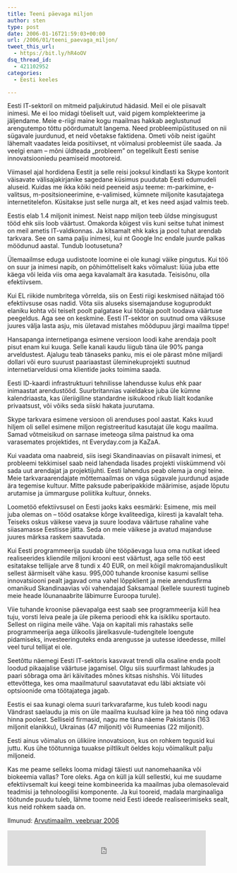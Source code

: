 ```yaml
---
title: Teeni päevaga miljon
author: sten
type: post
date: 2006-01-16T21:59:03+00:00
url: /2006/01/teeni_paevaga_miljon/
tweet_this_url:
  - https://bit.ly/hR4oOV
dsq_thread_id:
  - 421102952
categories:
  - Eesti keeles

---
```

Eesti IT-sektoril on mitmeid paljukirutud hädasid. Meil ei ole piisavalt inimesi. Me ei loo midagi tõeliselt uut, vaid pigem komplekteerime ja jäljendame. Meie e-riigi maine kogu maailmas hakkab aeglustunud arengutempo tõttu pöördumatult langema. Need probleemipüstitused on nii sügavale juurdunud, et neid võetakse faktidena. Ometi võib neist igaüht lähemalt vaadates leida positiivset, nt võimalusi probleemist üle saada. Ja veelgi enam – mõni üldteada „probleem” on tegelikult Eesti senise innovatsiooniedu peamiseid mootoreid.

<!--more-->

Viimasel ajal hordidena Eestit ja selle reisi jooksul kindlasti ka Skype kontorit väisavate välisajakirjanike sagedane küsimus puudutab Eesti edumudeli aluseid. Kuidas me ikka kõiki neid peeneid asju teeme: m-parkimine, e-valitsus, m-positsioneerimine, e-valimised, kümnete miljonite kasutajatega internetitelefon. Küsitakse just selle nurga alt, et kes need asjad valmis teeb.

Eestis elab 1.4 miljonit inimest. Neist napp miljon teeb üldse mingisugust tööd ehk siis loob väärtust. Omakorda kõigest viis kuni seitse tuhat inimest on meil ametis IT-valdkonnas. Ja kitsamalt ehk kaks ja pool tuhat arendab tarkvara. See on sama palju inimesi, kui nt Google Inc endale juurde palkas möödunud aastal. Tundub lootusetuna? 

Ülemaailmse eduga uudistoote loomine ei ole kunagi väike pingutus. Kui töö on suur ja inimesi napib, on põhimõtteliselt kaks võimalust: lüüa juba ette käega või leida viis oma aega kavalamalt ära kasutada. Teisisõnu, olla efektiivsem.

Kui EL riikide numbritega võrrelda, siis on Eesti riigi keskmised näitajad töö efektiivsuse osas nadid. Võta siis aluseks sisemajanduse koguprodukt elaniku kohta või teiselt poolt palgatase kui töötaja poolt loodava väärtuse peegeldus. Aga see on keskmine. Eesti IT-sektor on suutnud oma väiksuse juures välja lasta asju, mis ületavad mistahes mõõdupuu järgi maailma tippe!

Hansapanga internetipanga esimene versioon loodi kahe arendaja poolt pisut enam kui kuuga. Selle kanali kaudu liigub täna üle 90% panga arveldustest. Ajalugu teab tänaseks panku, mis ei ole pärast mõne miljardi dollari või euro suurust paariaastast üleminekuprojekti suutnud internetiarveldusi oma klientide jaoks toimima saada.

Eesti ID-kaardi infrastruktuuri tehnilisse lahendusse kulus ehk paar inimaastat arendustööd. Suurbritannias vaieldakse juba üle kümne kalendriaasta, kas üleriigiline standardne isikukood rikub liialt kodanike privaatsust, või võiks seda siiski hakata juurutama.

Skype tarkvara esimene versioon oli arenduses pool aastat. Kaks kuud hiljem oli sellel esimene miljon registreeritud kasutajat üle kogu maailma. Samad võtmeisikud on sarnase imeteoga silma paistnud ka oma varasemates projektides, nt Everyday.com ja KaZaA.

Kui vaadata oma naabreid, siis isegi Skandinaavias on piisavalt inimesi, et probleemi tekkimisel saab neid lahendada lisades projekti viiskümmend või sada uut arendajat ja projektijuhti. Eesti lahendus peab olema ja ongi teine. Meie tarkvaraarendajate mõttemaailmas on väga sügavale juurdunud asjade ära tegemise kultuur. Mitte paksude paberipakkide määrimise, asjade lõputu arutamise ja ümmarguse poliitika kultuur, õnneks. 

Loometöö efektiivsusel on Eesti jaoks kaks eesmärki: Esimene, mis meil juba olemas on – tööd osatakse kõrge kvaliteediga, kiiresti ja kavalalt teha. Teiseks oskus väikese vaeva ja suure loodava väärtuse rahaline vahe siiasamasse Eestisse jätta. Seda on meie väikese ja avatud majanduse juures märksa raskem saavutada.

Kui Eesti programmeerija suudab ühe tööpäevaga luua oma nutikat ideed realiseerides kliendile miljoni krooni eest väärtust, aga selle töö eest esitatakse tellijale arve 8 tundi x 40 EUR, on meil kõigil makromajanduslikult sellest äärmiselt vähe kasu. 995,000 tuhande kroonise kasumi sellise innovatsiooni pealt jagavad oma vahel lõppklient ja meie arendusfirma omanikud Skandinaavias või vahendajad Saksamaal (kellele suuresti tugineb meie heade lõunanaabrite läbimurre Euroopa turule).

Viie tuhande kroonise päevapalga eest saab see programmeerija küll hea tuju, vorsti leiva peale ja üle pikema perioodi ehk ka isikliku sportauto. Sellest on riigina meile vähe. Vaja on kapitali mis rahastaks selle programmeerija aega ülikoolis järelkasvule-tudengitele loengute pidamiseks, investeeringuteks enda arengusse ja uutesse ideedesse, millel veel turul tellijat ei ole.

Seetõttu näemegi Eesti IT-sektoris kasvavat trendi olla osaline enda poolt loodud pikaajalise väärtuse jagamisel. Olgu siis suurfirmast lahkudes ja paari sõbraga oma äri käivitades mõnes kitsas nishshis. Või liitudes ettevõttega, kes oma maailmaturul saavutatavat edu läbi aktsiate või optsioonide oma töötajatega jagab. 

Eestis ei saa kunagi olema suuri tarkvarafarme, kus tuleb koodi nagu Vändrast saelaudu ja mis on üle maailma kuulsad kiire ja hea töö ning odava hinna poolest. Selliseid firmasid, nagu me täna näeme Pakistanis (163 miljonit elanikku), Ukrainas (47 miljonit) või Rumeenias (22 miljonit). 

Eesti ainus võimalus on ülikiire innovatsioon, kus on rohkem tegusid kui juttu. Kus ühe töötunniga tuuakse piltlikult öeldes koju võimalikult palju miljoneid.

Kas me peame selleks looma midagi täiesti uut nanomehaanika või biokeemia vallas? Tore oleks. Aga on küll ja küll sellestki, kui me suudame efektiivsemalt kui keegi teine kombineerida ka maailmas juba olemasolevaid teadmisi ja tehnoloogilisi komponente. Ja kui tooreid, madala marginaaliga töötunde puudu tuleb, lähme toome neid Eesti ideede realiseerimiseks sealt, kus neid rohkem saada on.

Ilmunud: [Arvutimaailm, veebruar 2006][1]

<iframe src="http://www.facebook.com/plugins/like.php?href=http%3A%2F%2Fsten.tamkivi.com%2F2006%2F01%2Fteeni_paevaga_miljon%2F&layout=standard&show_faces=true&width=450&action=like&colorscheme=light&height=80" scrolling="no" frameborder="0" style="border:none; overflow:hidden; width:450px; height:80px;" allowTransparency="true"></iframe>

 [1]: http://www.am.ee/index.php?id=veebruar_2006
